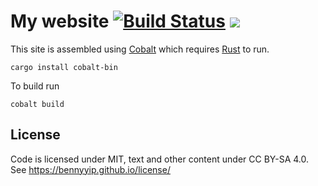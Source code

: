 # My website [![Build Status](https://travis-ci.org/johannhof/johannhof.github.io.svg?branch=source)](https://travis-ci.org/johannhof/johannhof.github.io) [![](https://img.shields.io/badge/Built%20with-Cobalt-rust.svg)](https://github.com/cobalt-org/cobalt.rs)

This site is assembled using [Cobalt](https://github.com/cobalt-org/cobalt.rs) which requires [Rust](https://www.rust-lang.org/en-US/) to run.

```
cargo install cobalt-bin
```

To build run

```
cobalt build
```

## License

Code is licensed under MIT, text and other content under CC BY-SA 4.0. See https://bennyyip.github.io/license/
